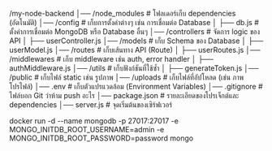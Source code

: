 /my-node-backend
│── /node_modules         # โฟลเดอร์เก็บ dependencies (อัตโนมัติ)
│── /config               # เก็บการตั้งค่าต่างๆ เช่น การเชื่อมต่อ Database
│    ├── db.js            # ตั้งค่าการเชื่อมต่อ MongoDB หรือ Database อื่นๆ
│── /controllers          # จัดการ logic ของ API
│    ├── userController.js
│── /models               # เก็บ Schema ของ Database
│    ├── userModel.js
│── /routes               # เก็บเส้นทาง API (Route)
│    ├── userRoutes.js
│── /middlewares          # เก็บ middleware เช่น auth, error handler
│    ├── authMiddleware.js
│── /utils                # เก็บฟังก์ชันที่ใช้ซ้ำ
│    ├── generateToken.js
│── /public               # เก็บไฟล์ static เช่น รูปภาพ
│── /uploads              # เก็บไฟล์ที่อัปโหลด (เช่น ภาพโปรไฟล์)
│── .env                  # เก็บตัวแปรแวดล้อม (Environment Variables)
│── .gitignore            # ไฟล์บอก Git ว่าห้าม push อะไร
│── package.json          # รายละเอียดของโปรเจ็กต์และ dependencies
│── server.js             # จุดเริ่มต้นของเซิร์ฟเวอร์

docker run -d --name mongodb -p 27017:27017 -e MONGO_INITDB_ROOT_USERNAME=admin -e MONGO_INITDB_ROOT_PASSWORD=password mongo
